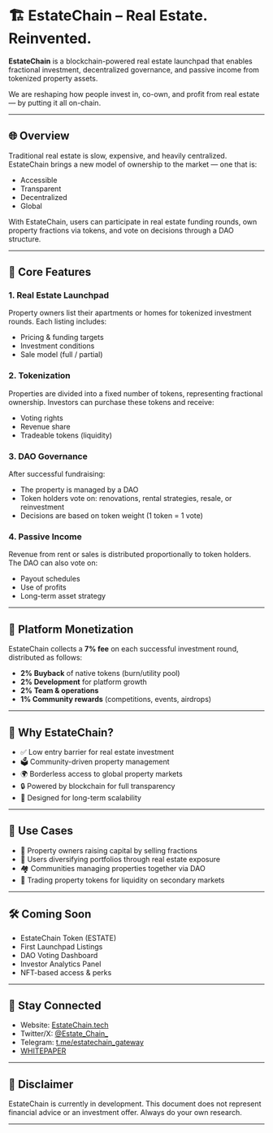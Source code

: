 # 🏗️ EstateChain – Real Estate. Reinvented.

**EstateChain** is a blockchain-powered real estate launchpad that enables fractional investment, decentralized governance, and passive income from tokenized property assets.

We are reshaping how people invest in, co-own, and profit from real estate — by putting it all on-chain.

---

## 🌐 Overview

Traditional real estate is slow, expensive, and heavily centralized.  
EstateChain brings a new model of ownership to the market — one that is:

- Accessible  
- Transparent  
- Decentralized  
- Global

With EstateChain, users can participate in real estate funding rounds, own property fractions via tokens, and vote on decisions through a DAO structure.

---

## 🔩 Core Features

### 1. **Real Estate Launchpad**
Property owners list their apartments or homes for tokenized investment rounds. Each listing includes:
- Pricing & funding targets
- Investment conditions
- Sale model (full / partial)

### 2. **Tokenization**
Properties are divided into a fixed number of tokens, representing fractional ownership. Investors can purchase these tokens and receive:
- Voting rights
- Revenue share
- Tradeable tokens (liquidity)

### 3. **DAO Governance**
After successful fundraising:
- The property is managed by a DAO
- Token holders vote on: renovations, rental strategies, resale, or reinvestment
- Decisions are based on token weight (1 token = 1 vote)

### 4. **Passive Income**
Revenue from rent or sales is distributed proportionally to token holders.  
The DAO can also vote on:
- Payout schedules
- Use of profits
- Long-term asset strategy

---

## 💸 Platform Monetization

EstateChain collects a **7% fee** on each successful investment round, distributed as follows:

- **2% Buyback** of native tokens (burn/utility pool)
- **2% Development** for platform growth
- **2% Team & operations**
- **1% Community rewards** (competitions, events, airdrops)

---

## 🧱 Why EstateChain?

- ✅ Low entry barrier for real estate investment
- 🗳️ Community-driven property management
- 🌍 Borderless access to global property markets
- 🔒 Powered by blockchain for full transparency
- 🧠 Designed for long-term scalability

---

## 🚀 Use Cases

- 💼 Property owners raising capital by selling fractions
- 👥 Users diversifying portfolios through real estate exposure
- 🏘️ Communities managing properties together via DAO
- 🔁 Trading property tokens for liquidity on secondary markets

---

## 🛠️ Coming Soon

- EstateChain Token (ESTATE)  
- First Launchpad Listings  
- DAO Voting Dashboard  
- Investor Analytics Panel  
- NFT-based access & perks  

---

## 📢 Stay Connected

- Website: [EstateChain.tech](https://www.estatechain.tech)  
- Twitter/X: [@Estate_Chain_](https://x.com/Estate_Chain_)  
- Telegram: [t.me/estatechain_gateway](https://t.me/estatechain_gateway)  
- [WHITEPAPER](https://github.com/Estate-Chain/Estate-Chain/blob/main/Whitepaper.md  )

---

## 🤝 Disclaimer

EstateChain is currently in development. This document does not represent financial advice or an investment offer. Always do your own research.

---


